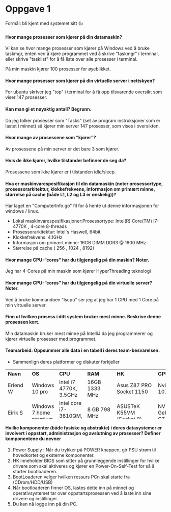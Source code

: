 # Oppgave 1

Formål: bli kjent med systemet sitt  :+1:

#### Hvor mange prosesser som kjører på din datamaskin?
Vi kan se hvor mange prosesser som kjører på Windows ved å bruke taskmgr, enten ved å kjøre programmet ved å skrive "taskmgr" i terminal, eller skrive "tasklist" for å få liste over alle prosesser i terminal.

På min maskin kjører 100 prosesser for øyeblikket.


#### Hvor mange prosesser som kjører på din virtuelle server i nettskyen?
For ubuntu skriver jeg "top" i terminal for å få opp tilsvarende oversikt som viser 147 prosesser.



#### Kan man gi et nøyaktig antall? Begrunn.
Da jeg tolker prosesser som "Tasks" (set av program instruksjoner som er lastet i minnet) så kjører min server 147 prosesser, som vises i oversikten.


#### Hvor mange av prosessene som “kjører”?
Av prosessene på min server er det bare 3 som kjører.


#### Hvis de ikke kjører, hvilke tilstander befinner de seg da?
Prosessene som ikke kjører er i tilstanden idle/sleep.


#### Hva er maskinvarespesifikasjon til din datamaskin (noter prosessortype, prosessorarkitektur, klokkefrekvens, informasjon om primært minne, størrelse på cache (både L1, L2 og L3 er ønskelig))?
Har laget en "ComputerInfo.go" fil for å hente ut denne informasjonen for windows / linux. 

- Lokal maskinvarespesifikasjoner:Prosessortype: Intel(R) Core(TM) i7-4770K , 4-core 8-threads
- Prosessorarkitektur: Intel`s Haswell, 64bit
- Klokkefrekvens:  4.1GHz 
- Informasjon om primært minne: 16GB DIMM DDR3 @ 1600 MHz
- Størrelse på cache ( 256 , 1024 , 8192)


#### Hvor mange CPU-“cores” har du tilgjengelig på din maskin? Noter.
Jeg har 4-Cores på min maskin som kjører HyperThreading teknologi


#### Hvor mange CPU-”cores” har du tilgjengelig på din virtuelle server? Noter.
Ved å bruke kommandoen "lscpu" ser jeg at jeg har 1 CPU med 1 Core på min virtuelle server.


#### Finn ut hvilken prosess i ditt system bruker mest minne. Beskrive denne prosessen kort.
Min datamaskin bruker mest minne på IntelliJ da jeg programmerer og kjører virtuelle prosesser med programmet.


#### Teamarbeid: Oppsummer alle data i en tabell i deres team-besvarelsen.
- Sammenlign deres platformer og diskuter forkjeller

<table style="height: 154px;" width="710">
<tbody>
<tr>
<td><strong>Navn</strong></td>
<td><strong>OS</strong></td>
<td><strong>CPU</strong></td>
<td><strong>RAM</strong></td>
<td><strong>HK</strong></td>
<td><strong>GPU</strong></td>
</tr>
<tr>
<td>Erlend W</td>
<td>Windows 10 pro</td>
<td>Intel i7 4770K, 3.5GHz</td>
<td>16GB 1333 MHz</td>
<td>Asus Z87 PRO Socket 1150</td>
<td>Nvidia 1070 MSI</td>
</tr>
<tr>
<td>Eirik S</td>
<td>Windows 7 home premium</td>
<td>Intel core i7-3610QM, 2.30 GHz</td>
<td>8 GB 798 MHz</td>
<td>ASUSTeK K55VM (Socket 0)</td>
<td>NVIDIA GeForce GT 630M</td>
</tr>
<tr>
<td>Helle T</td>
<td>Windows 10 Home 64-bit</td>
<td>Inter Core i5 7500U, 2,50GHz Kaby Lake</td>
<td>8 GB 798 MHz</td>
<td>Acer Minicooper_SK (U3E1) </td>
<td>Intel HD Graphics 620</td>
</tr>
<tr>
<td>Brynjar B</td>
<td>OS X 10.11.6 El Capitan</td>
<td>Intel i7 2.2GHz I7-5650U</td>
<td>8GB 1600MHz DDR3</td>
<td>A1466</td>
<td>Intel HD Graphics 6000 1536 MB</td>
</tr>
<tr>
<td>Adrian J</td>
<td>Windows 10 pro</td>
<td>Intel i7 4790k, 4.6GHz</td>
<td>8GB 1600 MHz</td>
<td>Asus Z97A</td>
<td>Radeon R9 290x GIGABYTE</td>
</tr>
<tr>
<td>&nbsp;</td>
<td>&nbsp;</td>
<td>&nbsp;</td>
<td>&nbsp;</td>
<td>&nbsp;</td>
<td>&nbsp;</td>
</tr>
<tr>
<td>Mathias E</td>
<td>Windows 10 Home 64bit</td>
<td>Intel i7-3630QM, 2.4GHz</td>
<td>8GB 798MHz</td>
<td>Micro-Star International Co. Ltd. MS-16GA (SOCKET 0)</td>
<td>Nvidia GTX 660M</td>
</tr>
</tbody>
</table>

#### Hvilke komponenter (både fysiske og abstrakte) i deres datasystemer er involvert i oppstart, administrasjon og avslutning av prosesser? Definer komponentene du nevner
1. Power Supply : Når du trykker på POWER knappen, gir PSU strøm til hovedkortet og eksterne komponenter.
2. HK inneholder BIOS som sitter på grunnleggende instillinger for hvilke drivere som skal aktiveres og kjører en Power-On-Self-Test for så å starter bootloaderen.
3. BootLoaderen velger hvilken ressurs PCn skal starte fra (CDrom/HDD/USB)
4. Når bootloaderen finner OS, lastes dette inn på minnet og operativsystemet tar over oppstartsprosessen ved å laste inn sine drivere og instillinger.
5. Du kan nå logge inn på din PC.

